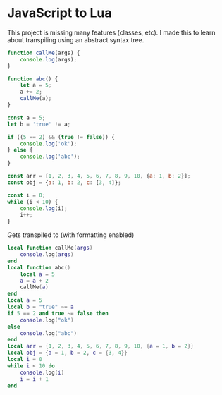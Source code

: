 # JavaScript to Lua

This project is missing many features (classes, etc). I made this to learn about transpiling using an abstract syntax tree.

```javascript
function callMe(args) {
    console.log(args);
}

function abc() {
    let a = 5;
    a += 2;
    callMe(a);
}

const a = 5;
let b = 'true' != a;

if ((5 == 2) && (true != false)) {
    console.log('ok');
} else {
    console.log('abc');
}

const arr = [1, 2, 3, 4, 5, 6, 7, 8, 9, 10, {a: 1, b: 2}];
const obj = {a: 1, b: 2, c: [3, 4]};

const i = 0;
while (i < 10) {
    console.log(i);
    i++;
}
```
Gets transpiled to (with formatting enabled)
```lua
local function callMe(args)
    console.log(args)
end
local function abc()
    local a = 5
    a = a + 2
    callMe(a)
end
local a = 5
local b = "true" ~= a
if 5 == 2 and true ~= false then
    console.log("ok")
else
    console.log("abc")
end
local arr = {1, 2, 3, 4, 5, 6, 7, 8, 9, 10, {a = 1, b = 2}}
local obj = {a = 1, b = 2, c = {3, 4}}
local i = 0
while i < 10 do
    console.log(i)
    i = i + 1
end
```
